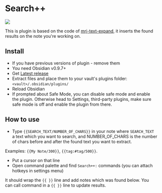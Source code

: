 # Search++

![](./screenshots/1.gif)

This is plugin is based on the code of [mrj-text-expand](https://github.com/nhaouari/obsidian-text-expand), it inserts the found results on the note you're working on. 

## Install
- If you have previous versions of plugin - remove them
- You need Obsidian v0.9.7+
- Get [Latest release]()
- Extract files and place them to your vault's plugins folder: `<vault>/.obsidian/plugins/`
- Reload Obsidian
- If prompted about Safe Mode, you can disable safe mode and enable the plugin. Otherwise head to Settings, third-party plugins, make sure safe mode is off and enable the plugin from there.


## How to use

-   Type `{{SEARCH_TEXT/NUMBER_OF_CHARS}}` in your note where `SEARCH_TEXT` a text which you want to search, and NUMBER_OF_CHARS is the number of chars before and after the found text you want to extract. 

Examples: `{{My Note/300}}`, `{{tag:#tag/500}}`.
-   Put a cursor on that line
-   Open command palette and find `Search++:` commands (you can attach hotkeys in settings menu)

It should wrap the `{{ }}` line and add notes which was found below.
You can call command in a `{{ }}` line to update results.
